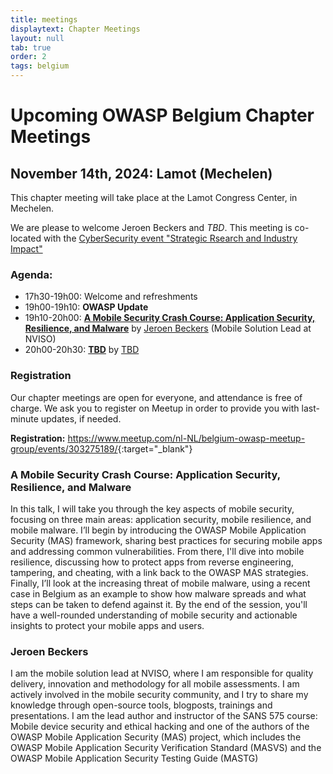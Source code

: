 ```yaml
---
title: meetings
displaytext: Chapter Meetings
layout: null
tab: true
order: 2
tags: belgium
---
```

# Upcoming OWASP Belgium Chapter Meetings

## November 14th, 2024: Lamot (Mechelen)
This chapter meeting will take place at the Lamot Congress Center, in Mechelen.

We are please to welcome Jeroen Beckers and *TBD*.
This meeting is co-located with the [CyberSecurity event "Strategic Rsearch and Industry Impact"](https://cybersecurity-research.be/event/cybersecurity-strategic-research-and-industry-impact)

### Agenda:
* 17h30-19h00: Welcome and refreshments
* 19h00-19h10: **OWASP Update**
* 19h10-20h00: **[A Mobile Security Crash Course: Application Security, Resilience, and Malware](#a-mobile-security-crash-course-application-security-resilience-and-malware)** by [Jeroen Beckers](#jeroen-beckers) (Mobile Solution Lead at NVISO)
* 20h00-20h30: **[TBD](#)** by [TBD](#) 

### Registration
Our chapter meetings are open for everyone, and attendance is free of charge. We ask you to register on Meetup in order to provide you with last-minute updates, if needed.

**Registration:** <https://www.meetup.com/nl-NL/belgium-owasp-meetup-group/events/303275189/>{:target="_blank"}

### A Mobile Security Crash Course: Application Security, Resilience, and Malware
In this talk, I will take you through the key aspects of mobile security, focusing on three main areas: application security, mobile resilience, and mobile malware. I’ll begin by introducing the OWASP Mobile Application Security (MAS) framework, sharing best practices for securing mobile apps and addressing common vulnerabilities. From there, I'll dive into mobile resilience, discussing how to protect apps from reverse engineering, tampering, and cheating, with a link back to the OWASP MAS strategies. Finally, I’ll look at the increasing threat of mobile malware, using a recent case in Belgium as an example to show how malware spreads and what steps can be taken to defend against it. By the end of the session, you'll have a well-rounded understanding of mobile security and actionable insights to protect your mobile apps and users.

### Jeroen Beckers
I am the mobile solution lead at NVISO, where I am responsible for quality delivery, innovation and methodology for all mobile assessments. I am actively involved in the mobile security community, and I try to share my knowledge through open-source tools, blogposts, trainings and presentations. I am the lead author and instructor of the SANS 575 course: Mobile device security and ethical hacking and one of the authors of the OWASP Mobile Application Security (MAS) project, which includes the OWASP Mobile Application Security Verification Standard (MASVS) and the OWASP Mobile Application Security Testing Guide (MASTG)

